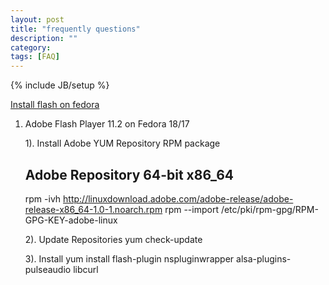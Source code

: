 ```yaml
---
layout: post
title: "frequently questions"
description: ""
category: 
tags: [FAQ]
---
```

{% include JB/setup %}

[Install flash on fedora](http://www.if-not-true-then-false.com/2010/install-adobe-flash-player-10-on-fedora-centos-red-hat-rhel/)  
1. Adobe Flash Player 11.2 on Fedora 18/17  

	1). Install Adobe YUM Repository RPM package
	## Adobe Repository 64-bit x86_64 ##
	rpm -ivh http://linuxdownload.adobe.com/adobe-release/adobe-release-x86_64-1.0-1.noarch.rpm
	rpm --import /etc/pki/rpm-gpg/RPM-GPG-KEY-adobe-linux

	2). Update Repositories
	yum check-update
	
	3). Install
	yum install flash-plugin nspluginwrapper alsa-plugins-pulseaudio libcurl

